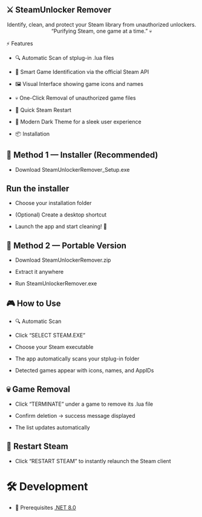 ## ⚔️ SteamUnlocker Remover
<div align="center">

Identify, clean, and protect your Steam library from unauthorized unlockers.
“Purifying Steam, one game at a time.” 💀

</div>
⚡ Features

- 🔍 Automatic Scan of stplug-in .lua files

- 🎯 Smart Game Identification via the official Steam API

- 🖼️ Visual Interface showing game icons and names

- 💀 One-Click Removal of unauthorized game files

- 🔄 Quick Steam Restart

- 🎨 Modern Dark Theme for a sleek user experience

- 📦 Installation
## 🧩 Method 1 — Installer (Recommended)

- Download SteamUnlockerRemover_Setup.exe

## Run the installer

- Choose your installation folder

- (Optional) Create a desktop shortcut

- Launch the app and start cleaning! 🚀

## 💼 Method 2 — Portable Version

- Download SteamUnlockerRemover.zip

- Extract it anywhere

- Run SteamUnlockerRemover.exe

## 🎮 How to Use

- 🔍 Automatic Scan

- Click “SELECT STEAM.EXE”

- Choose your Steam executable

- The app automatically scans your stplug-in folder

- Detected games appear with icons, names, and AppIDs

## 💀 Game Removal

- Click “TERMINATE” under a game to remove its .lua file

- Confirm deletion → success message displayed

- The list updates automatically

## 🔄 Restart Steam

- Click “RESTART STEAM” to instantly relaunch the Steam client

# 🛠️ Development
- 🧱 Prerequisites
[.NET 8.0](https://dotnet.microsoft.com/fr-fr/download/dotnet/thank-you/sdk-8.0.121-windows-x64-installer)
